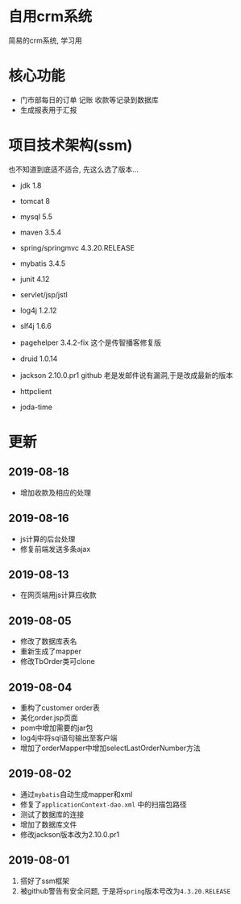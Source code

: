 # 自用crm系统

简易的crm系统, 学习用

# 核心功能

- 门市部每日的订单 记账 收款等记录到数据库
- 生成报表用于汇报

# 项目技术架构(ssm)

也不知道到底适不适合, 先这么选了版本...

- jdk 1.8
- tomcat 8
- mysql 5.5
- maven 3.5.4


- spring/springmvc 4.3.20.RELEASE
- mybatis 3.4.5
- junit 4.12
- servlet/jsp/jstl
- log4j 1.2.12
- slf4j 1.6.6
- pagehelper 3.4.2-fix 这个是传智播客修复版
- druid 1.0.14
- jackson 2.10.0.pr1  github 老是发邮件说有漏洞,于是改成最新的版本 
- httpclient
- joda-time

# 更新

## 2019-08-18
 - 增加收款及相应的处理

## 2019-08-16

- js计算的后台处理
- 修复前端发送多条ajax

## 2019-08-13

- 在网页端用js计算应收款

## 2019-08-05

- 修改了数据库表名
- 重新生成了mapper
- 修改TbOrder类可clone

## 2019-08-04

- 重构了customer order表
- 美化order.jsp页面
- pom中增加需要的jar包
- log4j中将sql语句输出至客户端
- 增加了orderMapper中增加selectLastOrderNumber方法

## 2019-08-02

- 通过`mybatis`自动生成mapper和xml
- 修复了`applicationContext-dao.xml` 中的扫描包路径
- 测试了数据库的连接
- 增加了数据库文件
- 修改jackson版本改为2.10.0.pr1


## 2019-08-01

1. 搭好了ssm框架
2. 被github警告有安全问题, 于是将`spring`版本号改为`4.3.20.RELEASE`